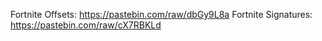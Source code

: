 Fortnite Offsets:
https://pastebin.com/raw/dbGy9L8a
                                                                                                                                                                          Fortnite Signatures: https://pastebin.com/raw/cX7RBKLd
